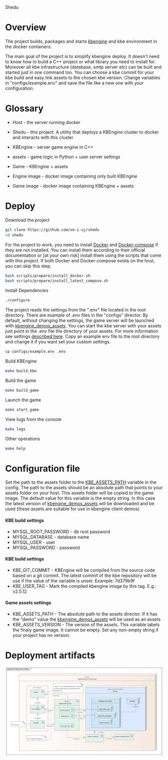 Shedu

# Overview

The project builds, packages and starts [kbengine](https://github.com/kbengine/kbengine "An open source MMOG server engine") and kbe environment in the docker containers.

The main goal of the project is to simplify kbengine deploy. It doesn't need to know how to build a C++ project or what library you need to install for. Moreover all kbe infrastructure (database, smtp server etc) can be built and started just in one command too. You can choose a kbe commit for your kbe build and easy link assets to the chosen kbe version. Change variables in "configs/example.env" and save the file like a new one with your configuration.

# Glossary

* Host - the server running docker
* Shedu - this project. A utility that deploys a KBEngine cluster to docker and interacts with this cluster

* KBEngine - server game engine in C++
* assets - game logic in Python + user server settings
* Game - KBEngine + assets

* Engine image - docker image containing only built KBEngine
* Game image - docker image containing KBEngine + assets

# Deploy

Download the project

```bash
git clone https://github.com/ve-i-uj/shedu
cd shedu
```

For the project to work, you need to install [Docker](https://docs.docker.com/desktop/install/linux-install/) and [Docker-compose](https://docs.docker.com/compose/install/) if they are not installed. You can install them according to their official documentation or [at your own risk] install them using the scripts that come with this project. If both Docker and Docker-compose exists on the host, you can skip this step.

```bash
bash scripts/prepare/install_docker.sh
bash scripts/prepare/install_latest_compose.sh
```

Install Dependencies

```bash
./configure
```

The project reads the settings from the ".env" file located in the root directory. There are example of .env files in the "configs" director. By default, without changing the settings, the game server will be launched with [kbengine_demos_assets](https://github.com/kbengine/kbengine_demos_assets). You can start the kbe server with your assets just point in the .env file the directory of your assets. For more information see settings [described here](#configuration-file). Copy an example env file to the root directory and change it if you want set your custom settings.

```bash
cp configs/example.env .env
```

Build KBEngine

```bash
make build_kbe
```

Build the game

```bash
make build_game
```

Launch the game

```bash
make start_game
```

View logs from the console

```bash
make logs
```

Other operations

```bash
make help
```


# Configuration file

Set the path to the assets folder to the [KBE_ASSETS_PATH](#configuration-file) variable in the config. The path to the assets should be an absolute path that points to your assets folder on your host. This assets folder will be copied to the game image. The default value for this variable is the empty string. In this case the latest version of [kbengine_demos_assets](https://github.com/kbengine/kbengine_demos_assets) will be downloaded and be used (these assets are suitable for use in kbengine client demos)

#### KBE build settings

* MYSQL_ROOT_PASSWORD - db root password
* MYSQL_DATABASE - database name
* MYSQL_USER - user
* MYSQL_PASSWORD - password

#### KBE build settings

* KBE_GIT_COMMIT - KBEngine will be compiled from the source code based on a git commit. The latest commit of the kbe repository will be use if the value of the variable is unset. Example: 7d379b9f
* KBE_USER_TAG - Mark the compiled kbengine image by this tag. E.g.: v2.5.12

#### Game assets settings

* KBE_ASSETS_PATH - The absolute path to the assets director. If it has the "demo" value the [kbengine_demos_assets](https://github.com/kbengine/kbengine_demos_assets "The demo settings provided by KBEngine developers") will be used as an assets
* KBE_ASSETS_VERSION - The version of the assets. This variable labels the finaly game image. It cannot be empty. Set any non-empty string if your project has no version.

# Deployment artifacts
![alt text](https://github.com/ve-i-uj/shedu/blob/develop/doc/pictures/depoyment_artefacts.bmp?raw=true "Deployment artifacts")
